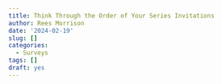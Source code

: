 ```yaml
---
title: Think Through the Order of Your Series Invitations
author: Rees Morrison
date: '2024-02-19'
slug: []
categories:
  - Surveys
tags: []
draft: yes
---
```


